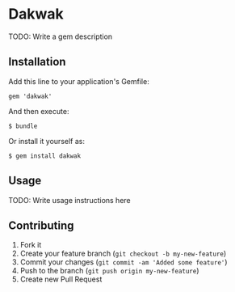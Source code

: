 # Dakwak

TODO: Write a gem description

## Installation

Add this line to your application's Gemfile:

    gem 'dakwak'

And then execute:

    $ bundle

Or install it yourself as:

    $ gem install dakwak

## Usage

TODO: Write usage instructions here

## Contributing

1. Fork it
2. Create your feature branch (`git checkout -b my-new-feature`)
3. Commit your changes (`git commit -am 'Added some feature'`)
4. Push to the branch (`git push origin my-new-feature`)
5. Create new Pull Request
